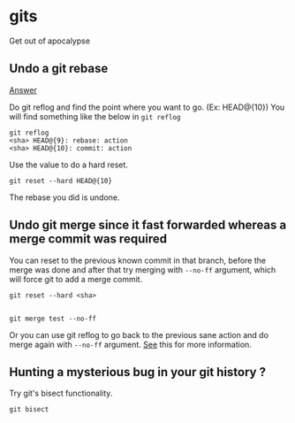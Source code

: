 # gits
Get out of apocalypse

## Undo a git rebase
[Answer](http://stackoverflow.com/a/135614/2134124)

Do git reflog and find the point where you want to go. (Ex: HEAD@{10})
You will find something like the below in ```git reflog```

    git reflog
    <sha> HEAD@{9}: rebase: action
    <sha> HEAD@{10}: commit: action

Use the value to do a hard reset.

    git reset --hard HEAD@{10}
    
The rebase you did is undone.

## Undo git merge since it fast forwarded whereas a merge commit was required

You can reset to the previous known commit in that branch, before the merge was done and after that
try merging with ```--no-ff``` argument, which will force git to add a merge commit.

    git reset --hard <sha>


    git merge test --no-ff
    
Or you can use git reflog to go back to the previous sane action and do merge again with ```--no-ff``` argument.
[See](https://github.com/Dineshs91/gits#undo-a-git-rebase) this for more information.


## Hunting a mysterious bug in your git history ?

Try git's bisect functionality.

    git bisect
    
